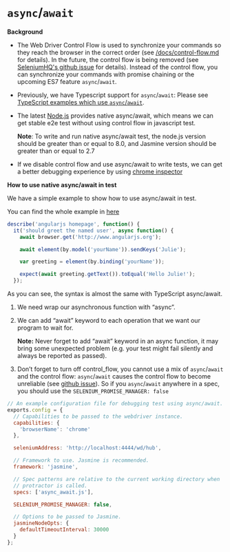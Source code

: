 `async`/`await`
===============

**Background**

-   The Web Driver Control Flow is used to synchronize your commands so they reach
the browser in the correct order (see
[/docs/control-flow.md](/docs/control-flow.md) for details).  In the future, the
control flow is being removed (see [SeleniumHQ's github issue](
https://github.com/SeleniumHQ/selenium/issues/2969) for details). Instead of the
control flow, you can synchronize your commands with promise chaining or the
upcoming ES7 feature `async`/`await`.

-   Previously, we have Typescript support for `async`/`await`: Please see [TypeScript examples which use `async`/`await`](/exampleTypescript/asyncAwait/README.md).

-   The latest [Node.js](https://nodejs.org/en/) provides native async/await,
    which means we can get stable e2e test without using control flow in javascript test.

    **Note**: To write and run native async/await test, the node.js version should be greater than or equal to 8.0, and Jasmine version should be greater than or equal to 2.7

-   If we disable control flow and use async/await to write tests, we can get a
    better debugging experience by using [chrome
    inspector](/docs/debugging.md#disabled-control-flow)

**How to use native async/await in test**

We have a simple example to show how to use async/await in test.

You can find the whole example in
[here](/debugging/async_await.js)

```javascript
describe('angularjs homepage', function() {
  it('should greet the named user', async function() {
    await browser.get('http://www.angularjs.org');

    await element(by.model('yourName')).sendKeys('Julie');

    var greeting = element(by.binding('yourName'));

    expect(await greeting.getText()).toEqual('Hello Julie!');
  });
```

As you can see, the syntax is almost the same with TypeScript async/await.

1.  We need wrap our asynchronous function with “async”.
1.  We can add “await” keyword to each operation that we want our program to
    wait for.

    **Note:** Never forget to add “await” keyword in an async function, it
    may bring some unexpected problem (e.g. your test might fail silently and
    always be reported as passed).
1.  Don’t forget to turn off control_flow, you cannot use a mix of `async`/`await` and the control flow:
`async`/`await` causes the control flow to become unreliable (see
[github issue]( https://github.com/SeleniumHQ/selenium/issues/3037)).  So if you
`async`/`await` anywhere in a spec, you should use the
`SELENIUM_PROMISE_MANAGER: false`

```javascript
// An example configuration file for debugging test using async/await.
exports.config = {
  // Capabilities to be passed to the webdriver instance.
  capabilities: {
    'browserName': 'chrome'
  },

  seleniumAddress: 'http://localhost:4444/wd/hub',

  // Framework to use. Jasmine is recommended.
  framework: 'jasmine',

  // Spec patterns are relative to the current working directory when
  // protractor is called.
  specs: ['async_await.js'],

  SELENIUM_PROMISE_MANAGER: false,

  // Options to be passed to Jasmine.
  jasmineNodeOpts: {
    defaultTimeoutInterval: 30000
  }
};
```
